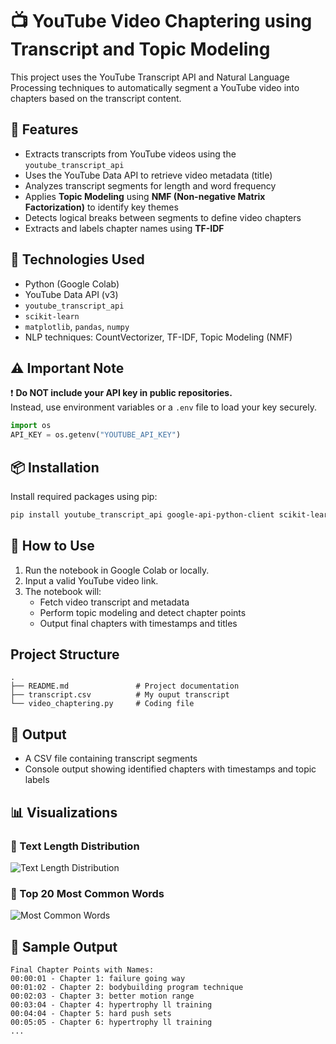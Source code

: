 # 📺 YouTube Video Chaptering using Transcript and Topic Modeling

This project uses the YouTube Transcript API and Natural Language Processing techniques to automatically segment a YouTube video into chapters based on the transcript content.

## 🚀 Features

- Extracts transcripts from YouTube videos using the `youtube_transcript_api`
- Uses the YouTube Data API to retrieve video metadata (title)
- Analyzes transcript segments for length and word frequency
- Applies **Topic Modeling** using **NMF (Non-negative Matrix Factorization)** to identify key themes
- Detects logical breaks between segments to define video chapters
- Extracts and labels chapter names using **TF-IDF**

## 🧠 Technologies Used

- Python (Google Colab)
- YouTube Data API (v3)
- `youtube_transcript_api`
- `scikit-learn`
- `matplotlib`, `pandas`, `numpy`
- NLP techniques: CountVectorizer, TF-IDF, Topic Modeling (NMF)

## ⚠️ Important Note

❗ **Do NOT include your API key in public repositories.**  
Instead, use environment variables or a `.env` file to load your key securely.

```python
import os
API_KEY = os.getenv("YOUTUBE_API_KEY")
```

## 📦 Installation

Install required packages using pip:

```bash
pip install youtube_transcript_api google-api-python-client scikit-learn matplotlib pandas
```

## 📝 How to Use

1. Run the notebook in Google Colab or locally.
2. Input a valid YouTube video link.
3. The notebook will:
   - Fetch video transcript and metadata
   - Perform topic modeling and detect chapter points
   - Output final chapters with timestamps and titles

## Project Structure

```
.
├── README.md               # Project documentation
├── transcript.csv          # My ouput transcript 
└── video_chaptering.py     # Coding file                  
```

## 📂 Output

- A CSV file containing transcript segments
- Console output showing identified chapters with timestamps and topic labels

## 📊 Visualizations

### 🔹 Text Length Distribution
![Text Length Distribution](https://github.com/user-attachments/assets/b63a1801-f1de-4197-bf16-fd6309f897ac)

### 🔹 Top 20 Most Common Words
![Most Common Words](https://github.com/user-attachments/assets/1a45c203-8025-4281-b99a-6e105f0b6764)


## 📸 Sample Output

```
Final Chapter Points with Names:
00:00:01 - Chapter 1: failure going way
00:01:02 - Chapter 2: bodybuilding program technique
00:02:03 - Chapter 3: better motion range
00:03:04 - Chapter 4: hypertrophy ll training
00:04:04 - Chapter 5: hard push sets
00:05:05 - Chapter 6: hypertrophy ll training
...
```
